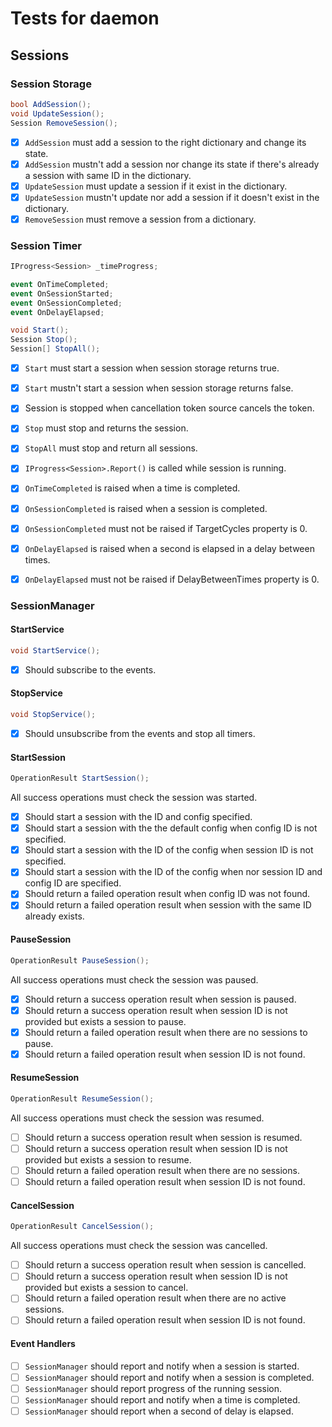 # Tests for daemon

## Sessions

### Session Storage

``` csharp
bool AddSession();
void UpdateSession();
Session RemoveSession();
```

- [X] `AddSession` must add a session to the right dictionary and change its state.
- [X] `AddSession` mustn't add a session nor change its state if there's already a session with same ID in the dictionary.
- [X] `UpdateSession` must update a session if it exist in the dictionary.
- [X] `UpdateSession` mustn't update nor add a session if it doesn't exist in the dictionary.
- [X] `RemoveSession` must remove a session from a dictionary.

### Session Timer

``` csharp
IProgress<Session> _timeProgress;

event OnTimeCompleted;
event OnSessionStarted;
event OnSessionCompleted;
event OnDelayElapsed;

void Start();
Session Stop();
Session[] StopAll();
```

- [X] `Start` must start a session when session storage returns true.
- [X] `Start` mustn't start a session when session storage returns false.
- [X] Session is stopped when cancellation token source cancels the token.
- [X] `Stop` must stop and returns the session.
- [X] `StopAll` must stop and return all sessions.

- [X] `IProgress<Session>.Report()` is called while session is running.
- [X] `OnTimeCompleted` is raised when a time is completed.
- [X] `OnSessionCompleted` is raised when a session is completed.
- [X] `OnSessionCompleted` must not be raised if TargetCycles property is 0.
- [X] `OnDelayElapsed` is raised when a second is elapsed in a delay between times.
- [X] `OnDelayElapsed` must not be raised if DelayBetweenTimes property is 0.

### SessionManager

#### StartService

``` csharp
void StartService();
```

- [X] Should subscribe to the events.

#### StopService

``` csharp
void StopService();
```

- [X] Should unsubscribe from the events and stop all timers.

#### StartSession

``` csharp
OperationResult StartSession();
```

All success operations must check the session was started.

- [X] Should start a session with the ID and config specified.
- [X] Should start a session with the the default config when config ID is not specified.
- [X] Should start a session with the ID of the config when session ID is not specified.
- [X] Should start a session with the ID of the config when nor session ID and config ID are specified.
- [X] Should return a failed operation result when config ID was not found.
- [X] Should return a failed operation result when session with the same ID already exists.

#### PauseSession

``` csharp
OperationResult PauseSession();
```

All success operations must check the session was paused.

- [X] Should return a success operation result when session is paused.
- [X] Should return a success operation result when session ID is not provided but exists a session to pause.
- [X] Should return a failed operation result when there are no sessions to pause.
- [X] Should return a failed operation result when session ID is not found.

#### ResumeSession

``` csharp
OperationResult ResumeSession();
```

All success operations must check the session was resumed.

- [ ] Should return a success operation result when session is resumed.
- [ ] Should return a success operation result when session ID is not provided but exists a session to resume.
- [ ] Should return a failed operation result when there are no sessions.
- [ ] Should return a failed operation result when session ID is not found.

#### CancelSession

``` csharp
OperationResult CancelSession();
```

All success operations must check the session was cancelled.

- [ ] Should return a success operation result when session is cancelled.
- [ ] Should return a success operation result when session ID is not provided but exists a session to cancel.
- [ ] Should return a failed operation result when there are no active sessions.
- [ ] Should return a failed operation result when session ID is not found.

#### Event Handlers

- [ ] `SessionManager` should report and notify when a session is started.
- [ ] `SessionManager` should report and notify when a session is completed.
- [ ] `SessionManager` should report progress of the running session.
- [ ] `SessionManager` should report and notify when a time is completed.
- [ ] `SessionManager` should report when a second of delay is elapsed.
